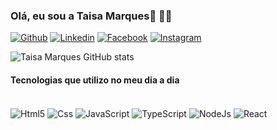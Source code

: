 ### Olá, eu sou a Taisa Marques👋 🏳️‍🌈

[![Github](https://img.shields.io/badge/GitHub-100000?style=for-the-badge&logo=github&logoColor=white)](https://github.com/TaisaMarques)
[![Linkedin](https://img.shields.io/badge/LinkedIn-0077B5?style=for-the-badge&logo=linkedin&logoColor=white)](https://www.linkedin.com/in/taisa-marques-%F0%9F%8F%B3%EF%B8%8F%E2%80%8D%F0%9F%8C%88-67843594/)
[![Facebook](https://img.shields.io/badge/Facebook-1877F2?style=for-the-badge&logo=facebook&logoColor=white)](https://www.facebook.com/taisa.soeiromarques/)
[![Instagram](https://img.shields.io/badge/Instagram-E4405F?style=for-the-badge&logo=instagram&logoColor=white)](https://www.instagram.com/ts.marques/)


![Taisa Marques GitHub stats](https://github-readme-stats.vercel.app/api?username=TaisaMarques&show_icons=true&theme=dracula)


#### Tecnologias que utilizo no meu dia a dia

<div style="display: inline_block"><br/>
    <img align="center" alt="Html5" src="https://img.shields.io/badge/HTML5-E34F26?style=for-the-badge&logo=html5&logoColor=white"/>
    <img align="center" alt="Css" src="https://img.shields.io/badge/CSS3-1572B6?style=for-the-badge&logo=css3&logoColor=white"/>
   <img align="center" alt="JavaScript" src="https://img.shields.io/badge/JavaScript-F7DF1E?style=for-the-badge&logo=javascript&logoColor=black"/>
   <img align="center" alt="TypeScript" src="https://img.shields.io/badge/TypeScript-007ACC?style=for-the-badge&logo=typescript&logoColor=white"/>
   <img align="center" alt="NodeJs" src="https://img.shields.io/badge/Node.js-43853D?style=for-the-badge&logo=node.js&logoColor=white"/>    
    <img align="center" alt="React" src="https://img.shields.io/badge/React-20232A?style=for-the-badge&logo=react&logoColor=61DAFB"/> 

</di>
